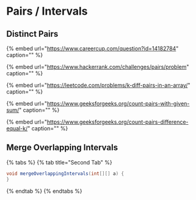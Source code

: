 # Pairs / Intervals

## Distinct Pairs



{% embed url="https://www.careercup.com/question?id=14182784" caption="" %}

{% embed url="https://www.hackerrank.com/challenges/pairs/problem" caption="" %}

{% embed url="https://leetcode.com/problems/k-diff-pairs-in-an-array/" caption="" %}

{% embed url="https://www.geeksforgeeks.org/count-pairs-with-given-sum/" caption="" %}





{% embed url="https://www.geeksforgeeks.org/count-pairs-difference-equal-k/" caption="" %}



## Merge Overlapping Intervals

{% tabs %}
{% tab title="Second Tab" %}
```java
void mergeOverlappingIntervals(int[][] a) {
}
```
{% endtab %}
{% endtabs %}

